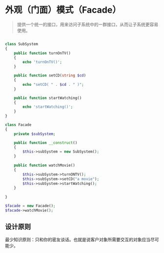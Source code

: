 # 外观（门面）模式（Facade）

> 提供一个统一的接口，用来访问子系统中的一群接口，从而让子系统更容易使用。


```php

class SubSystem
{
    public function turnOnTV()
    {
        echo 'turnOnTV()';
    }

    public function setCD(string $cd)
    {
        echo "setCD( " . $cd . " )";
    }

    public function startWatching()
    {
        echo 'startWatching()';
    }
}

class Facade
{
    private $subSystem;

    public function __construct()
    {
        $this->subSystem = new SubSystem();
    }
    
    public function watchMovie()
    {
        $this->subSystem->turnONTV();
        $this->subSystem->setCD("a movie");
        $this->subSystem->startWatching();
    }
    
}

$facade = new Facade();
$facade->watchMovie();

```


## 设计原则

最少知识原则：只和你的密友谈话。也就是说客户对象所需要交互的对象应当尽可能少。
